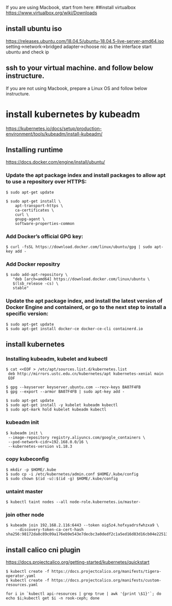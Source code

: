 If you are using Macbook, start from here:
##install virtualbox
https://www.virtualbox.org/wiki/Downloads

## install ubuntu iso
https://releases.ubuntu.com/18.04.5/ubuntu-18.04.5-live-server-amd64.iso
setting->network->bridged adapter->choose nic as the interface
start ubuntu and check ip
## ssh to your virtual machine. and follow below instructure.
If you are not using Macbook, prepare a Linux OS and follow below instructure.

# install kubernetes by kubeadm
https://kubernetes.io/docs/setup/production-environment/tools/kubeadm/install-kubeadm/

## Installing runtime 
https://docs.docker.com/engine/install/ubuntu/

### Update the apt package index and install packages to allow apt to use a repository over HTTPS:
```
$ sudo apt-get update
```
```
$ sudo apt-get install \
    apt-transport-https \	
    ca-certificates \
    curl \
    gnupg-agent \
    software-properties-common
```
### Add Docker’s official GPG key:
```
$ curl -fsSL https://download.docker.com/linux/ubuntu/gpg | sudo apt-key add -
```
### Add Docker repositry
```
$ sudo add-apt-repository \
   "deb [arch=amd64] https://download.docker.com/linux/ubuntu \
   $(lsb_release -cs) \
   stable"
```

### Update the apt package index, and install the latest version of Docker Engine and containerd, or go to the next step to install a specific version:
```
$ sudo apt-get update
$ sudo apt-get install docker-ce docker-ce-cli containerd.io
```	
## install kubernetes
### Installing kubeadm, kubelet and kubectl 
```
$ cat <<EOF > /etc/apt/sources.list.d/kubernetes.list
 deb http://mirrors.ustc.edu.cn/kubernetes/apt kubernetes-xenial main
 EOF
```
```
$ gpg --keyserver keyserver.ubuntu.com --recv-keys BA07F4FB
$ gpg --export --armor BA07F4FB | sudo apt-key add -
```
```
$ sudo apt-get update
$ sudo apt-get install -y kubelet kubeadm kubectl
$ sudo apt-mark hold kubelet kubeadm kubectl
```
### kubeadm init
```
$ kubeadm init \
 --image-repository registry.aliyuncs.com/google_containers \
 --pod-network-cidr=192.168.0.0/16 \
 --kubernetes-version v1.18.3
```

### copy kubeconfig
```
$ mkdir -p $HOME/.kube
$ sudo cp -i /etc/kubernetes/admin.conf $HOME/.kube/config
$ sudo chown $(id -u):$(id -g) $HOME/.kube/config
```
### untaint master
```
$ kubectl taint nodes --all node-role.kubernetes.io/master-
```

### join other node
```
$ kubeadm join 192.168.2.116:6443 --token oig5z4.hofxyadrsfwhzxa9 \
    --discovery-token-ca-cert-hash sha256:98172da8c89c09a176eb9e543e7decbc3a0dedf2c1a5ed16d83d16cb04e22513	
```
## install calico cni plugin
https://docs.projectcalico.org/getting-started/kubernetes/quickstart
```
$ kubectl create -f https://docs.projectcalico.org/manifests/tigera-operator.yaml
$ kubectl create -f https://docs.projectcalico.org/manifests/custom-resources.yaml
```
```
for i in `kubectl api-resources | grep true | awk '{print \$1}'`; do echo $i;kubectl get $i -n rook-ceph; done
```